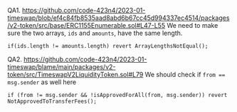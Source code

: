 QA1. https://github.com/code-423n4/2023-01-timeswap/blob/ef4c84fb8535aad8abd6b67cc45d994337ec4514/packages/v2-token/src/base/ERC1155Enumerable.sol#L47-L55
We need to make sure the two arrays, ``ids`` and ``amounts``, have the same length.
```
if(ids.length != amounts.length) revert ArrayLengthsNotEqual();

```

QA2. https://github.com/code-423n4/2023-01-timeswap/blame/main/packages/v2-token/src/TimeswapV2LiquidityToken.sol#L79
We should check if ``from == msg.sender`` as well here
```
if (from != msg.sender && !isApprovedForAll(from, msg.sender)) revert NotApprovedToTransferFees();
```
